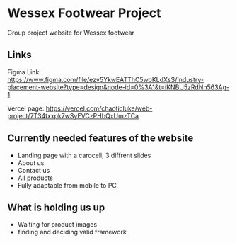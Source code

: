 # Wessex Footwear Project
Group project website for Wessex footwear

## Links
Figma Link: https://www.figma.com/file/ezv5YkwEATThC5woKLdXsS/Industry-placement-website?type=design&node-id=0%3A1&t=iKNBU5zRdNn563Ag-1

Vercel page: https://vercel.com/chaoticluke/web-project/7T34txxpk7wSyEVCzPHbQxUmzTCa

## Currently needed features of the website
- Landing page with a carocell, 3 diffrent slides
- About us
- Contact us
- All products
- Fully adaptable from mobile to PC

## What is holding us up
- Waiting for product images
- finding and deciding valid framework
  
